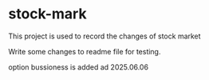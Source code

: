 # stock-mark
This project is used to record the changes of stock market

Write some changes to readme file for testing.

option bussioness is added ad 2025.06.06
